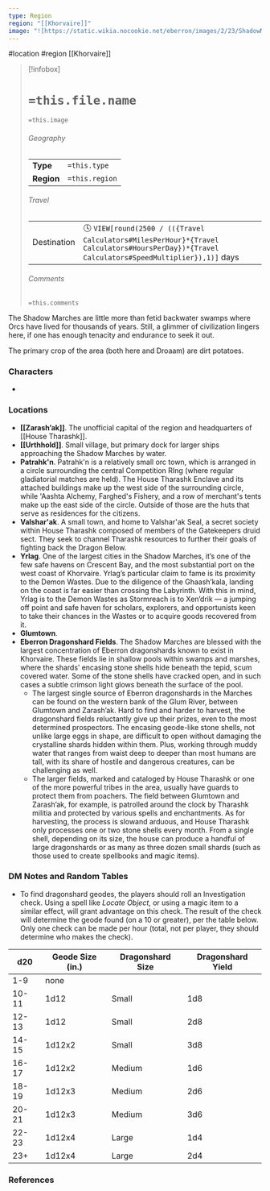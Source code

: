 ```yaml
---
type: Region
region: "[[Khorvaire]]"
image: "![https://static.wikia.nocookie.net/eberron/images/2/23/ShadowMarches.jpg|250](https://static.wikia.nocookie.net/eberron/images/2/23/ShadowMarches.jpg)"
---
```

 #location #region [[Khorvaire]]

> [!infobox]
> # `=this.file.name`
> `=this.image`
> ###### Geography
> |  |  |
> | ---- | ---- |
> | **Type** | `=this.type` |
> | **Region** | `=this.region` |
> ###### Travel
> |  |  |
> | ---- | ---- |
> | Destination | 🕓 `VIEW[round(2500 / (({Travel Calculators#MilesPerHour}*{Travel Calculators#HoursPerDay})*{Travel Calculators#SpeedMultiplier}),1)]` days |
> ###### Comments
> `=this.comments`

The Shadow Marches are little more than fetid backwater swamps where Orcs have lived for thousands of years. Still, a glimmer of civilization lingers here, if one has enough tenacity and endurance to seek it out.

The primary crop of the area (both here and Droaam) are dirt potatoes.

### Characters

- 

### Locations

- **[[Zarash’ak]]**. The unofficial capital of the region and headquarters of [[House Tharashk]].
- **[[Urthhold]]**. Small village, but primary dock for larger ships approaching the Shadow Marches by water.
- **Patrahk'n**. Patrahk'n is a relatively small orc town, which is arranged in a circle surrounding the central Competition RIng (where regular gladiatorial matches are held). The House Tharashk Enclave and its attached buildings make up the west side of the surrounding circle, while 'Aashta Alchemy, Farghed's Fishery, and a row of merchant's tents make up the east side of the circle. Outside of those are the huts that serve as residences for the citizens.
- **Valshar'ak**. A small town, and home to Valshar'ak Seal, a secret society within House Tharashk composed of members of the Gatekeepers druid sect. They seek to channel Tharashk resources to further their goals of fighting back the Dragon Below.
- **Yrlag**. One of the largest cities in the Shadow Marches, it’s one of the few safe havens on Crescent Bay, and the most substantial port on the west coast of Khorvaire. Yrlag’s particular claim to fame is its proximity to the Demon Wastes. Due to the diligence of the Ghaash’kala, landing on the coast is far easier than crossing the Labyrinth. With this in mind, Yrlag is to the Demon Wastes as Stormreach is to Xen’drik — a jumping off point and safe haven for scholars, explorers, and opportunists keen to take their chances in the Wastes or to acquire goods recovered from it.
- **Glumtown**. 
- **Eberron Dragonshard Fields**. The Shadow Marches are blessed with the largest concentration of Eberron dragonshards known to exist in Khorvaire. These fields lie in shallow pools within swamps and marshes, where the shards’ encasing stone shells hide beneath the tepid, scum covered water. Some of the stone shells have cracked open, and in such cases a subtle crimson light glows beneath the surface of the pool.
	- The largest single source of Eberron dragonshards in the Marches can be found on the western bank of the Glum River, between Glumtown and Zarash’ak. Hard to find and harder to harvest, the dragonshard fields reluctantly give up their prizes, even to the most determined prospectors. The encasing geode-like stone shells, not unlike large eggs in shape, are difficult to open without damaging the crystalline shards hidden within them. Plus, working through muddy water that ranges from waist deep to deeper than most humans are tall, with its share of hostile and dangerous creatures, can be challenging as well.
	- The larger fields, marked and cataloged by House Tharashk or one of the more powerful tribes in the area, usually have guards to protect them from poachers. The field between Glumtown and Zarash’ak, for example, is patrolled around the clock by Tharashk militia and protected by various spells and enchantments. As for harvesting, the process is slowand arduous, and House Tharashk only processes one or two stone shells every month. From a single shell, depending on its size, the house can produce a handful of large dragonshards or as many as three dozen small shards (such as those used to create spellbooks and magic items).

### DM Notes and Random Tables

* To find dragonshard geodes, the players should roll an Investigation check. Using a spell like *Locate Object*, or using a magic item to a similar effect, will grant advantage on this check. The result of the check will determine the geode found (on a 10 or greater), per the table below. Only one check can be made per hour (total, not per player, they should determine who makes the check).

| d20 | Geode Size (in.) | Dragonshard Size | Dragonshard Yield |
| --- | --- | --- | --- |
| 1-9 | none |  |  |
| 10-11 | 1d12 | Small | 1d8 |
| 12-13 | 1d12 | Small | 2d8 |
| 14-15 | 1d12x2 | Small | 3d8 |
| 16-17 | 1d12x2 | Medium | 1d6 |
| 18-19 | 1d12x3 | Medium | 2d6 |
| 20-21 | 1d12x3 | Medium | 3d6 |
| 22-23 | 1d12x4 | Large | 1d4 |
| 23+ | 1d12x4 | Large | 2d4 |
### References
